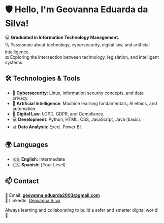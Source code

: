 # 🛡️ Hello, I'm Geovanna Eduarda da Silva!  

💻 **Graduated in Information Technology Management.**  
🔍 Passionate about technology, cybersecurity, digital law, and artificial intelligence.  
⚖️ Exploring the intersection between technology, legislation, and intelligent systems.  

## 🛠 Technologies & Tools  
- 🔐 **Cybersecurity**: Linux, information security concepts, and data privacy.  
- 🤖 **Artificial Intelligence**: Machine learning fundamentals, AI ethics, and automation.  
- 📜 **Digital Law**: LGPD, GDPR, and Compliance.  
- 💻 **Development**: Python, HTML, CSS, JavaScript, Java (basic).  
- 📊 **Data Analysis**: Excel, Power BI.  

## 🌍 Languages  
- 🇬🇧 **English:** Intermediate  
- 🇪🇸 **Spanish:** [Your Level]  

## 📫 Contact  
📩 Email: **geovanna.eduarda2003@gmail.com**  
🔗 LinkedIn: [Geovanna Silva](https://www.linkedin.com/in/geovanna-silva-55744022a/)  

Always learning and collaborating to build a safer and smarter digital world! 🚀  
